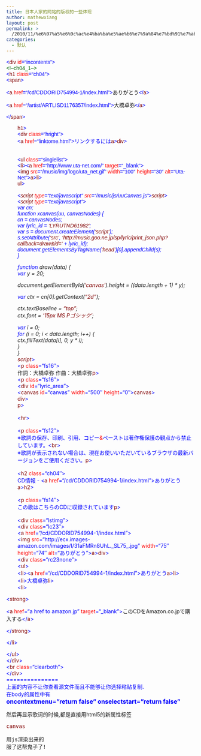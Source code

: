```yaml
---
title: 日本人家的网站的版权的一些体现
author: mathewxiang
layout: post
permalink: >
  /2010/11/%e6%97%a5%e6%9c%ac%e4%ba%ba%e5%ae%b6%e7%9a%84%e7%bd%91%e7%ab%99%e7%9a%84%e7%89%88%e6%9d%83%e7%9a%84%e4%b8%80%e4%ba%9b%e4%bd%93%e7%8e%b0/
categories:
  - 默认
---
```

<span style="font-family: Arial;"><span style="color: blue;"><</span><span style="color: maroon;">div</span> <span style="color: red;">id</span><span style="color: blue;">=</span><span style="color: blue;">“incontents”</span><span style="color: blue;">></span><br /> <span style="color: darkgreen;"><!–ch04_1–></span><br /> <span style="color: blue;"><</span><span style="color: maroon;">h1</span> <span style="color: red;">class</span><span style="color: blue;">=</span><span style="color: blue;">“ch04″</span><span style="color: blue;">></span><br /> <span style="color: blue;"><</span><span style="color: maroon;">span</span><span style="color: blue;">></span></span>

<span style="font-family: Arial;"><span style="color: blue;"><</span><span style="color: maroon;">a</span> <span style="color: red;">href</span><span style="color: blue;">=</span><span style="color: blue;">“/cd/CDDORID754994-1/index.html”</span><span style="color: blue;">></span>ありがとう<span style="color: blue;"></</span><span style="color: maroon;">a</span><span style="color: blue;">></span></span>

<span style="font-family: Arial;"><span style="color: blue;"><</span><span style="color: maroon;">a</span> <span style="color: red;">href</span><span style="color: blue;">=</span><span style="color: blue;">“/artist/ARTLISD1176357/index.html”</span><span style="color: blue;">></span>大橋卓弥<span style="color: blue;"></</span><span style="color: maroon;">a</span><span style="color: blue;">></span></span>

<span style="font-family: Arial;"><span style="color: blue;"></</span><span style="color: maroon;">span</span><span style="color: blue;">></span></span>

<p style="text-align: left; padding-left: 30px;">
  <span style="font-family: Arial;"><span style="color: blue;"></</span><span style="color: maroon;">h1</span><span style="color: blue;">></span><br /> <span style="color: blue;"><</span><span style="color: maroon;">div</span> <span style="color: red;">class</span><span style="color: blue;">=</span><span style="color: blue;">“hright”</span><span style="color: blue;">></span><br /> <span style="color: blue;"><</span><span style="color: maroon;">a</span> <span style="color: red;">href</span><span style="color: blue;">=</span><span style="color: blue;">“linktome.html”</span><span style="color: blue;">></span>リンクするには<span style="color: blue;"></</span><span style="color: maroon;">a</span><span style="color: blue;">></</span><span style="color: maroon;">div</span><span style="color: blue;">></span><br /> <span style="color: darkgreen;"><!–/ch04_1–></span><br /> <span style="color: darkgreen;"><!–c14_1–></span><br /> <span style="color: blue;"><</span><span style="color: maroon;">ul</span> <span style="color: red;">class</span><span style="color: blue;">=</span><span style="color: blue;">“singlelist”</span><span style="color: blue;">></span><br /> <span style="color: blue;"><</span><span style="color: maroon;">li</span><span style="color: blue;">><</span><span style="color: maroon;">a</span> <span style="color: red;">href</span><span style="color: blue;">=</span><span style="color: blue;">“http://www.uta-net.com/”</span> <span style="color: red;">target</span><span style="color: blue;">=</span><span style="color: blue;">“_blank”</span><span style="color: blue;">></span><br /> <span style="color: blue;"><</span><span style="color: maroon;">img</span> <span style="color: red;">src</span><span style="color: blue;">=</span><span style="color: blue;">“/music/img/logo/uta_net.gif”</span> <span style="color: red;">width</span><span style="color: blue;">=</span><span style="color: blue;">“100″</span> <span style="color: red;">height</span><span style="color: blue;">=</span><span style="color: blue;">“30″</span> <span style="color: red;">alt</span><span style="color: blue;">=</span><span style="color: blue;">“Uta-Net”</span><span style="color: blue;">></</span><span style="color: maroon;">a</span><span style="color: blue;">></</span><span style="color: maroon;">li</span><span style="color: blue;">></span><br /> <span style="color: blue;"></</span><span style="color: maroon;">ul</span><span style="color: blue;">></span><br /> <span style="color: darkgreen;"><!–/c14_1–></span><br /> <em><span style="color: blue;"><</span><span style="color: maroon;">script</span> <span style="color: red;">type</span><span style="color: blue;">=</span><span style="color: blue;">“text/javascript”</span> <span style="color: red;">src</span><span style="color: blue;">=</span><span style="color: blue;">“/music/js/uuCanvas.js”</span><span style="color: blue;">></</span><span style="color: maroon;">script</span><span style="color: blue;">></span></em><br /> <em> <span style="color: blue;"><</span><span style="color: maroon;">script</span> <span style="color: red;">type</span><span style="color: blue;">=</span><span style="color: blue;">“text/javascript”</span><span style="color: blue;">></span></em><br /> <em> <span style="color: blue;">var</span> cn;</em><br /> <em> <span style="color: blue;">function</span> xcanvas(uu, canvasNodes) {</em><br /> <em> cn = canvasNodes;</em><br /> <em> <span style="color: blue;">var</span> lyric_id = <span style="color: maroon;">‘LYRUTND61982′</span>;</em><br /> <em> <span style="color: blue;">var</span> s = document.createElement(<span style="color: maroon;">‘script’</span>);</em><br /> <em> s.setAttribute(<span style="color: maroon;">‘src’</span>, <span style="color: maroon;">‘http://music.goo.ne.jp/sp/lyric/print_json.php?callback=draw&id=’</span> + lyric_id);</em><br /> <em> document.getElementsByTagName(<span style="color: maroon;">‘head’</span>)[0].appendChild(s);</em><br /> <em> }</em></span>
</p>

<p style="text-align: left; padding-left: 30px;">
  <em><span style="color: blue;">function</span> draw(data) {</em><br /> <em> <span style="color: blue;">var</span> y = 20;</em>
</p>

<p style="text-align: left; padding-left: 30px;">
  <em>document.getElementById(<span style="color: maroon;">‘canvas’</span>).height = ((data.length + 1) * y);</em>
</p>

<p style="text-align: left; padding-left: 30px;">
  <em><span style="color: blue;">var</span> ctx = cn[0].getContext(<span style="color: maroon;">“2d”</span>);</em>
</p>

<p style="text-align: left; padding-left: 30px;">
  <em>ctx.textBaseline = <span style="color: maroon;">“top”</span>;</em><br /> <em> ctx.font = <span style="color: maroon;">’15px MS Pゴシック’</span>;</em>
</p>

<p style="text-align: left; padding-left: 30px;">
  <em><span style="color: blue;">var</span> i = 0;</em><br /> <em> <span style="color: blue;">for</span> (i = 0; i < data.length; i++) {</em><br /> <em> ctx.fillText(data[i], 0, y * i);</em><br /> <em> }</em><br /> <em> }</em><br /> <em> <span style="color: blue;"></</span><span style="color: maroon;">script</span><span style="color: blue;">></span></em><br /> <span style="color: blue;"><</span><span style="color: maroon;">p</span> <span style="color: red;">class</span><span style="color: blue;">=</span><span style="color: blue;">“fs16″</span><span style="color: blue;">></span><br /> 作詞：大橋卓弥<span style="color: red;">&nbsp;</span>作曲：大橋卓弥<span style="color: blue;"></</span><span style="color: maroon;">p</span><span style="color: blue;">></span><br /> <span style="color: blue;"><</span><span style="color: maroon;">p</span> <span style="color: red;">class</span><span style="color: blue;">=</span><span style="color: blue;">“fs16″</span><span style="color: blue;">></span><br /> <span style="color: blue;"><</span><span style="color: maroon;">div</span> <span style="color: red;">id</span><span style="color: blue;">=</span><span style="color: blue;">“lyric_area”</span><span style="color: blue;">></span><br /> <span style="color: blue;"><</span><span style="color: maroon;">canvas</span> <span style="color: red;">id</span><span style="color: blue;">=</span><span style="color: blue;">“canvas”</span> <span style="color: red;">width</span><span style="color: blue;">=</span><span style="color: blue;">“500″</span> <span style="color: red;">height</span><span style="color: blue;">=</span><span style="color: blue;">“0″</span><span style="color: blue;">></</span><span style="color: maroon;">canvas</span><span style="color: blue;">></span><br /> <span style="color: blue;"></</span><span style="color: maroon;">div</span><span style="color: blue;">></span><br /> <span style="color: blue;"></</span><span style="color: maroon;">p</span><span style="color: blue;">></span><br /> <span style="color: darkgreen;"><!–c24_1–></span><br /> <span style="color: blue;"><</span><span style="color: maroon;">hr</span><span style="color: blue;">></span><br /> <span style="color: darkgreen;"><!–/c24_1–></span><br /> <span style="color: blue;"><</span><span style="color: maroon;">p</span> <span style="color: red;">class</span><span style="color: blue;">=</span><span style="color: blue;">“fs12″</span><span style="color: blue;">></span><br /> ※歌詞の保存、印刷、引用、コピー<span style="color: red;">&</span>ペーストは著作権保護の観点から禁止しています。<span style="color: blue;"><</span><span style="color: maroon;">br</span><span style="color: blue;">></span><br /> ※歌詞が表示されない場合は、現在お使いいただいているブラウザの最新バージョンをご使用ください。<span style="color: blue;"></</span><span style="color: maroon;">p</span><span style="color: blue;">></span><br /> <span style="color: darkgreen;"><!–ch04_2–></span><br /> <span style="color: blue;"><</span><span style="color: maroon;">h2</span> <span style="color: red;">class</span><span style="color: blue;">=</span><span style="color: blue;">“ch04″</span><span style="color: blue;">></span><br /> CD情報<span style="color: red;">&nbsp;</span>-<span style="color: red;">&nbsp;</span><span style="color: blue;"><</span><span style="color: maroon;">a</span> <span style="color: red;">href</span><span style="color: blue;">=</span><span style="color: blue;">“/cd/CDDORID754994-1/index.html”</span><span style="color: blue;">></span>ありがとう<span style="color: blue;"></</span><span style="color: maroon;">a</span><span style="color: blue;">></</span><span style="color: maroon;">h2</span><span style="color: blue;">></span><br /> <span style="color: darkgreen;"><!–/ch04_2–></span><br /> <span style="color: blue;"><</span><span style="color: maroon;">p</span> <span style="color: red;">class</span><span style="color: blue;">=</span><span style="color: blue;">“fs14″</span><span style="color: blue;">></span><br /> この歌はこちらのCDに収録されています<span style="color: blue;"></</span><span style="color: maroon;">p</span><span style="color: blue;">></span><br /> <span style="color: darkgreen;"><!–c23_3–></span><br /> <span style="color: blue;"><</span><span style="color: maroon;">div</span> <span style="color: red;">class</span><span style="color: blue;">=</span><span style="color: blue;">“lstimg”</span><span style="color: blue;">></span><br /> <span style="color: blue;"><</span><span style="color: maroon;">div</span> <span style="color: red;">class</span><span style="color: blue;">=</span><span style="color: blue;">“lc23″</span><span style="color: blue;">></span><br /> <span style="color: blue;"><</span><span style="color: maroon;">a</span> <span style="color: red;">href</span><span style="color: blue;">=</span><span style="color: blue;">“/cd/CDDORID754994-1/index.html”</span><span style="color: blue;">></span><br /> <span style="color: blue;"><</span><span style="color: maroon;">img</span> <span style="color: red;">src</span><span style="color: blue;">=</span><span style="color: blue;">“http://ecx.images-amazon.com/images/I/31aFMRn8UhL._SL75_.jpg”</span> <span style="color: red;">width</span><span style="color: blue;">=</span><span style="color: blue;">“75″</span><br /> <span style="color: red;">height</span><span style="color: blue;">=</span><span style="color: blue;">“74″</span> <span style="color: red;">alt</span><span style="color: blue;">=</span><span style="color: blue;">“ありがとう”</span><span style="color: blue;">></</span><span style="color: maroon;">a</span><span style="color: blue;">></</span><span style="color: maroon;">div</span><span style="color: blue;">></span><br /> <span style="color: blue;"><</span><span style="color: maroon;">div</span> <span style="color: red;">class</span><span style="color: blue;">=</span><span style="color: blue;">“rc23none”</span><span style="color: blue;">></span><br /> <span style="color: blue;"><</span><span style="color: maroon;">ul</span><span style="color: blue;">></span><br /> <span style="color: blue;"><</span><span style="color: maroon;">li</span><span style="color: blue;">><</span><span style="color: maroon;">a</span> <span style="color: red;">href</span><span style="color: blue;">=</span><span style="color: blue;">“/cd/CDDORID754994-1/index.html”</span><span style="color: blue;">></span>ありがとう<span style="color: blue;"></</span><span style="color: maroon;">a</span><span style="color: blue;">></</span><span style="color: maroon;">li</span><span style="color: blue;">></span><br /> <span style="color: blue;"><</span><span style="color: maroon;">li</span><span style="color: blue;">></span>大橋卓弥<span style="color: blue;"></</span><span style="color: maroon;">li</span><span style="color: blue;">></span><br /> <span style="color: blue;"><</span><span style="color: maroon;">li</span><span style="color: blue;">></span>
</p>

<span style="color: blue;"><</span><span style="color: maroon;">strong</span><span style="color: blue;">></span>

<span style="color: blue;"><</span><span style="color: maroon;">a</span> <span style="color: red;">href</span><span style="color: blue;">=</span><span style="color: blue;">“a href to amazon.jp”</span><span> </span><span style="color: red;">target</span><span style="color: blue;">=</span><span style="color: blue;">“_blank”</span><span style="color: blue;">></span>このCDをAmazon.co.jpで購入する<span style="color: blue;"></</span><span style="color: maroon;">a</span><span style="color: blue;">></span>

<span style="color: blue;"></</span><span style="color: maroon;">strong</span><span style="color: blue;">></span>

<span style="color: blue;"></</span><span style="color: maroon;">li</span><span style="color: blue;">></span>

<span style="color: blue;"></</span><span style="color: maroon;">ul</span><span style="color: blue;">></span>  
<span style="color: blue;"></</span><span style="color: maroon;">div</span><span style="color: blue;">></span>  
<span style="color: blue;"><</span><span style="color: maroon;">br</span> <span style="color: red;">class</span><span style="color: blue;">=</span><span style="color: blue;">“clearboth”</span><span style="color: blue;">></span>  
<span style="color: blue;"></</span><span style="color: maroon;">div</span><span style="color: blue;">><br /> ===============<br /> 上面的内容不让你查看源文件而且不能够让你选择粘贴复制.<br /> 在body的属性中有<br /> <span style="font-size: medium;"><strong>oncontextmenu=”return false” onselectstart=”return false”</strong></span></span>

然后再显示歌词的时候,都是直接用html5的新属性标签

<pre><span style="color: maroon;">canvas</span>

用js渲染出来的
服了这帮鬼子了!</pre>